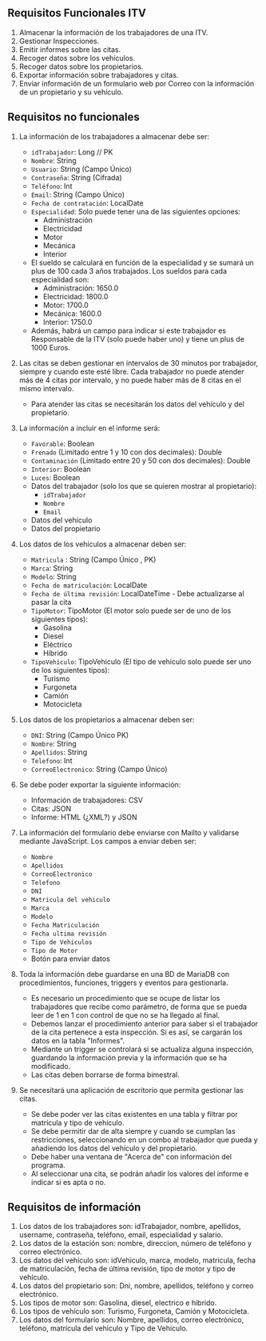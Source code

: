 ## Requisitos Funcionales ITV

1. Almacenar la información de los trabajadores de una ITV.
2. Gestionar Inspecciones.
3. Emitir informes sobre las citas.
4. Recoger datos sobre los vehículos.
5. Recoger datos sobre los propietarios.
6. Exportar información sobre trabajadores y citas.
7. Enviar información de un formulario web por Correo con la información de un propietario y su vehículo.

## Requisitos no funcionales

1. La información de los trabajadores a almacenar debe ser:
    - `idTrabajador`: Long // PK
    - `Nombre`: String
    - `Usuario`: String (Campo Único)
    - `Contraseña`: String (Cifrada)
    - `Teléfono`: Int
    - `Email`: String (Campo Único)
    - `Fecha de contratación`: LocalDate
    - `Especialidad`: Solo puede tener una de las siguientes opciones:
        - Administración
        - Electricidad
        - Motor
        - Mecánica
        - Interior
    - El sueldo se calculará en función de la especialidad y se sumará un plus de 100 cada 3 años trabajados. Los sueldos para cada especialidad son:
        - Administración: 1650.0
        - Electricidad: 1800.0
        - Motor: 1700.0
        - Mecánica: 1600.0
        - Interior: 1750.0
    - Además, habrá un campo para indicar si este trabajador es Responsable de la ITV (solo puede haber uno) y tiene un plus de 1000 Euros.

2. Las citas se deben gestionar en intervalos de 30 minutos por trabajador, siempre y cuando este esté libre. Cada trabajador no puede atender más de 4 citas por intervalo, y no puede haber más de 8 citas en el mismo intervalo.
    - Para atender las citas se necesitarán los datos del vehículo y del propietario.

3. La información a incluir en el informe será:
    - `Favorable`: Boolean
    - `Frenado` (Limitado entre 1 y 10 con dos decimales): Double
    - `Contaminación` (Limitado entre 20 y 50 con dos decimales): Double
    - `Interior`: Boolean
    - `Luces`: Boolean
    - Datos del trabajador (solo los que se quieren mostrar al propietario):
        - `idTrabajador`
        - `Nombre`
        - `Email`
    - Datos del vehículo
    - Datos del propietario

4. Los datos de los vehículos a almacenar deben ser:
    - `Matricula` : String (Campo Único , PK)
    - `Marca`: String
    - `Modelo`: String
    - `Fecha de matriculación`: LocalDate
    - `Fecha de última revisión`: LocalDateTime - Debe actualizarse al pasar la cita
    - `TipoMotor`: TipoMotor (El motor solo puede ser de uno de los siguientes tipos):
        - Gasolina
        - Diesel
        - Eléctrico
        - Híbrido
    - `TipoVehiculo`: TipoVehiculo (El tipo de vehículo solo puede ser uno de los siguientes tipos):
        - Turismo
        - Furgoneta
        - Camión
        - Motocicleta

5. Los datos de los propietarios a almacenar deben ser:
    - `DNI`: String (Campo Único PK)
    - `Nombre`: String
    - `Apellidos`: String
    - `Telefono`: Int
    - `CorreoElectronico`: String (Campo Único)

6. Se debe poder exportar la siguiente información:
    - Información de trabajadores: CSV
    - Citas: JSON
    - Informe: HTML (¿XML?) y JSON

7. La información del formulario debe enviarse con Mailto y validarse mediante JavaScript. Los campos a enviar deben ser:
    - `Nombre`
    - `Apellidos`
    - `CorreoElectronico`
    - `Telefono`
    - `DNI`
    - `Matricula del vehiculo`
    - `Marca`
    - `Modelo`
    - `Fecha Matriculación`
    - `Fecha ultima revisión`
    - `Tipo de Vehiculos`
    - `Tipo de Motor`
    - Botón para enviar datos

8. Toda la información debe guardarse en una BD de MariaDB con procedimientos, funciones, triggers y eventos para gestionarla.
    - Es necesario un procedimiento que se ocupe de listar los trabajadores que recibe como parámetro, de forma que se pueda leer de 1 en 1 con control de que no se ha llegado al final.
    - Debemos lanzar el procedimiento anterior para saber si el trabajador de la cita pertenece a esta inspección. Si es así, se cargarán los datos en la tabla "Informes".
    - Mediante un trigger se controlará si se actualiza alguna inspección, guardando la información previa y la información que se ha modificado.
    - Las citas deben borrarse de forma bimestral.

9. Se necesitará una aplicación de escritorio que permita gestionar las citas.
    - Se debe poder ver las citas existentes en una tabla y filtrar por matrícula y tipo de vehículo.
    - Se debe permitir dar de alta siempre y cuando se cumplan las restricciones, seleccionando en un combo al trabajador que pueda y añadiendo los datos del vehículo y del propietario.
    - Debe haber una ventana de "Acerca de" con información del programa.
    - Al seleccionar una cita, se podrán añadir los valores del informe e indicar si es apta o no.

## Requisitos de información

1. Los datos de los trabajadores son: idTrabajador, nombre, apellidos, username, contraseña, teléfono, email, especialidad y salario.
2. Los datos de la estación son: nombre, direccion, número de teléfono y correo electrónico.
3. Los datos del vehículo son: idVehiculo, marca, modelo, matricula, fecha de matriculación, fecha de última revisión, tipo de motor y tipo de vehículo.
4. Los datos del propietario son: Dni, nombre, apellidos, teléfono y correo electrónico.
5. Los tipos de motor son: Gasolina, diesel, electrico e hibrido.
6. Los tipos de vehículo son: Turismo, Furgoneta, Camión y Motocicleta.
7. Los datos del formulario son: Nombre, apellidos, correo electrónico, teléfono, matrícula del vehículo y Tipo de Vehículo.